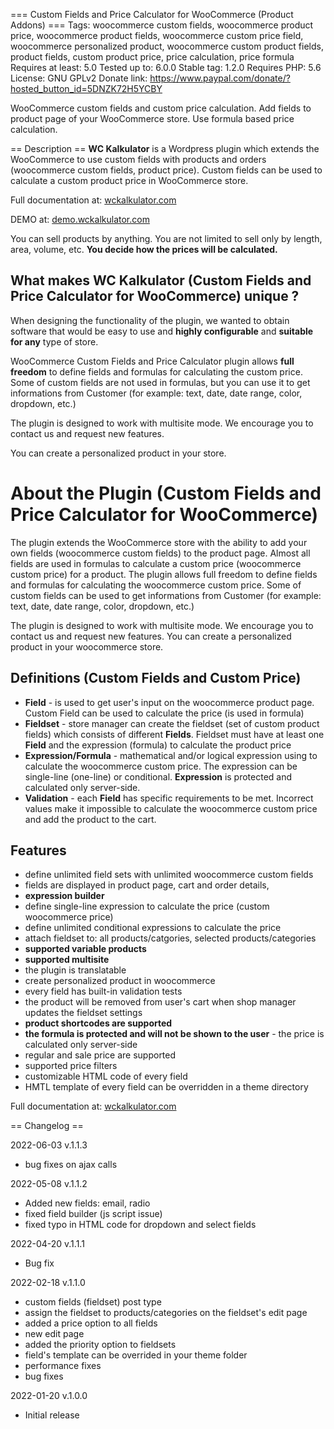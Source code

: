 === Custom Fields and Price Calculator for WooCommerce (Product Addons) ===
Tags: woocommerce custom fields,  woocommerce product price, woocommerce product fields, woocommerce custom price field, woocommerce personalized product, woocommerce custom product fields, product fields, custom product price, price calculation, price formula
Requires at least: 5.0
Tested up to: 6.0.0
Stable tag: 1.2.0
Requires PHP: 5.6
License: GNU GPLv2
Donate link: https://www.paypal.com/donate/?hosted_button_id=5DNZK72H5YCBY

WooCommerce custom fields and custom price calculation. Add fields to product page of your WooCommerce store. Use formula based price calculation.

== Description ==
**WC Kalkulator** is a Wordpress plugin which extends the WooCommerce to use custom fields with products and orders (woocommerce custom fields, product price).
Custom fields can be used to calculate a custom product price in WooCommerce store.

Full documentation at: [wckalkulator.com](https://wckalkulator.com)

DEMO at: [demo.wckalkulator.com](https://demo.wckalkulator.com)

You can sell products by anything. You are not limited to sell only by length, area, volume, etc. **You decide how the prices will be calculated.**

## What makes WC Kalkulator (Custom Fields and Price Calculator for WooCommerce) unique ?

When designing the functionality of the plugin, we wanted to obtain software that would be easy to use and **highly configurable** and **suitable for any** type of store. 

WooCommerce Custom Fields and Price Calculator plugin allows **full freedom** to define fields and formulas for calculating the custom price. 
Some of custom fields are not used in formulas, but you can use it to get informations from Customer (for example: text, date, date range, color, dropdown, etc.)

The plugin is designed to work with multisite mode. We encourage you to contact us and request new features.

You can create a personalized product in your store.

# About the Plugin (Custom Fields and Price Calculator for WooCommerce)

The plugin extends the WooCommerce store with the ability to add your own fields (woocommerce custom fields) to the product page. 
Almost all fields are used in formulas to calculate a custom price (woocommerce custom price) for a product. 
The plugin allows full freedom to define fields and formulas for calculating the woocommerce custom price.
Some of custom fields can be used to get informations from Customer (for example: text, date, date range, color, dropdown, etc.)

The plugin is designed to work with multisite mode. We encourage you to contact us and request new features. You can create a personalized product in your woocommerce store.

## Definitions (Custom Fields and Custom Price)

- **Field** - is used to get user's input on the woocommerce product page. Custom Field can be used to calculate the price (is used in formula)
- **Fieldset** - store manager can create the fieldset (set of custom product fields) which consists of different **Fields**. Fieldset must have at least one **Field** and the expression (formula) to calculate the product price
- **Expression/Formula** - mathematical and/or logical expression using to calculate the woocommerce custom price. The expression can be single-line (one-line) or conditional. **Expression** is protected and calculated only server-side.
- **Validation** - each **Field** has specific requirements to be met. Incorrect values make it impossible to calculate the woocommerce custom price and add the product to the cart.

## Features

- define unlimited field sets with unlimited woocommerce custom fields
- fields are displayed in product page, cart and order details,
- **expression builder**
- define single-line expression to calculate the price (custom woocommerce price)
- define unlimited conditional expressions to calculate the price
- attach fieldset to: all products/catgories, selected products/categories
- **supported variable products**
- **supported multisite**
- the plugin is translatable
- create personalized product in woocommerce
- every field has built-in validation tests
- the product will be removed from user\'s cart when shop manager updates the fieldset settings
- **product shortcodes are supported**
- **the formula is protected and will not be shown to the user** - the price is calculated only server-side
- regular and sale price are supported
- supported price filters
- customizable HTML code of every field
- HMTL template of every field can be overridden in a theme directory

Full documentation at: [wckalkulator.com](https://wckalkulator.com)

== Changelog ==

2022-06-03 v.1.1.3

- bug fixes on ajax calls

2022-05-08 v.1.1.2

- Added new fields: email, radio
- fixed field builder (js script issue)
- fixed typo in HTML code for dropdown and select fields

2022-04-20 v.1.1.1

- Bug fix

2022-02-18 v.1.1.0

- custom fields (fieldset) post type
- assign the fieldset to products/categories on the fieldset\'s edit page
- added a price option to all fields
- new edit page
- added the priority option to fieldsets
- field's template can be overrided in your theme folder
- performance fixes
- bug fixes

2022-01-20
v.1.0.0

- Initial release